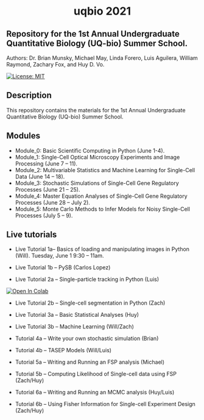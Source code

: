 

<center><h1> uqbio 2021 </h1></center>

## Repository for the 1st Annual Undergraduate Quantitative Biology (UQ-bio) Summer School.

Authors: Dr. Brian Munsky, Michael May, Linda Forero, Luis Aguilera, William Raymond, Zachary Fox, and Huy D. Vo.

[![License: MIT](https://img.shields.io/badge/License-MIT-yellow.svg)](https://opensource.org/licenses/MIT)

## Description

This repository contains the materials for the 1st Annual Undergraduate Quantitative Biology (UQ-bio) Summer School.

## Modules

* Module_0: Basic Scientific Computing in Python (June 1-4).
* Module_1: Single-Cell Optical Microscopy Experiments and Image Processing (June 7 – 11).
* Module_2: Multivariable Statistics and Machine Learning for Single-Cell Data (June 14 – 18).
* Module_3: Stochastic Simulations of Single-Cell Gene Regulatory Processes (June 21 – 25).
* Module_4: Master Equation Analyses of Single-Cell Gene Regulatory Processes (June 28 – July 2).
* Module_5: Monte Carlo Methods to Infer Models for Noisy Single-Cell Processes (July 5 – 9).

## Live tutorials

* Live Tutorial 1a– Basics of loading and manipulating images in Python
(Will). Tuesday, June 1 9:30 – 11am.
* Live Tutorial 1b – PySB (Carlos Lopez)

* Live Tutorial 2a – Single-particle tracking in Python (Luis)

[![Open In Colab](https://colab.research.google.com/assets/colab-badge.svg)](https://colab.research.google.com/drive/1FcudIyndrXDOmYadUXlPgDOIP6yNP0ZZ?usp=sharing)

* Live Tutorial 2b – Single-cell segmentation in Python (Zach)

* Live Tutorial 3a – Basic Statistical Analyses (Huy)
* Live Tutorial 3b – Machine Learning (Will/Zach)

* Tutorial 4a – Write your own stochastic simulation (Brian)
* Tutorial 4b – TASEP Models (Will/Luis)

* Tutorial 5a – Writing and Running an FSP analysis (Michael)
* Tutorial 5b – Computing Likelihood of Single-cell data using FSP (Zach/Huy)

* Tutorial 6a – Writing and Running an MCMC analysis (Huy/Luis)
* Tutorial 6b – Using Fisher Information for Single-cell Experiment Design (Zach/Huy)

